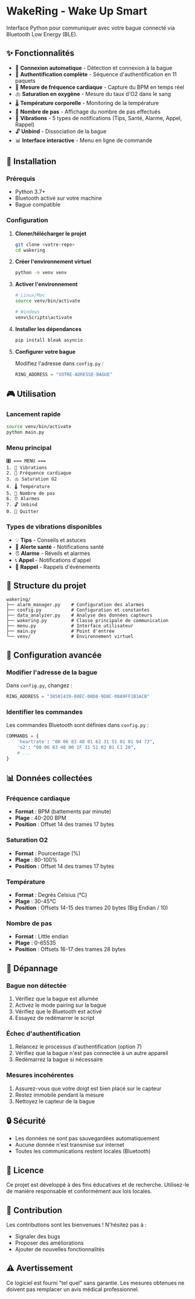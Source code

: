 # WakeRing - Wake Up Smart

Interface Python pour communiquer avec votre bague connecté via Bluetooth Low Energy (BLE).

## ✨ Fonctionnalités

- 🔌 **Connexion automatique** - Détection et connexion à la bague
- 🔐 **Authentification complète** - Séquence d'authentification en 11 paquets
- 💓 **Mesure de fréquence cardiaque** - Capture du BPM en temps réel
- 🫁 **Saturation en oxygène** - Mesure du taux d'O2 dans le sang
- 🌡️ **Température corporelle** - Monitoring de la température
- 🚶 **Nombre de pas** - Affichage du nombre de pas effectués
- 📳 **Vibrations** - 5 types de notifications (Tips, Santé, Alarme, Appel, Rappel)
- 🔓 **Unbind** - Dissociation de la bague
- 📊 **Interface interactive** - Menu en ligne de commande 

## 🚀 Installation

### Prérequis
- Python 3.7+
- Bluetooth activé sur votre machine
- Bague compatible

### Configuration

1. **Cloner/télécharger le projet**
   ```bash
   git clone <votre-repo>
   cd wakering
   ```

2. **Créer l'environnement virtuel**
   ```bash
   python -m venv venv
   ```

3. **Activer l'environnement**
   ```bash
   # Linux/Mac
   source venv/bin/activate
   
   # Windows
   venv\Scripts\activate
   ```

4. **Installer les dépendances**
   ```bash
   pip install bleak asyncio
   ```

5. **Configurer votre bague**
   
   Modifiez l'adresse dans `config.py` :
   ```python
   RING_ADDRESS = "VOTRE-ADRESSE-BAGUE"
   ```

## 🎮 Utilisation

### Lancement rapide
```bash
source venv/bin/activate
python main.py
```

### Menu principal
```
🎛️ === MENU ===
1. 📳 Vibrations
2. 💓 Fréquence cardiaque
3. 🫁 Saturation O2
4. 🌡️ Température
5. 🚶 Nombre de pas
6. ⏰ Alarmes
7. 🔓 Unbind
0. 🚪 Quitter
```

### Types de vibrations disponibles
- 💡 **Tips** - Conseils et astuces
- 🏥 **Alerte santé** - Notifications santé
- ⏰ **Alarme** - Réveils et alarmes
- 📞 **Appel** - Notifications d'appel
- 📅 **Rappel** - Rappels d'événements

## 📁 Structure du projet

```
wakering/
├── alarm_manager.py    # Configuration des alarmes
├── config.py           # Configuration et constantes
├── data_analyzer.py    # Analyse des données capteurs
├── wakering.py         # Classe principale de communication
├── menu.py             # Interface utilisateur
├── main.py             # Point d'entrée
└── venv/               # Environnement virtuel
```

## 🔧 Configuration avancée

### Modifier l'adresse de la bague
Dans `config.py`, changez :
```python
RING_ADDRESS = "38501439-08EC-00D8-9D8C-08A9FF1B1ACB"
```

### Identifier les commandes
Les commandes Bluetooth sont définies dans `config.py` :
```python
COMMANDS = {
    'heartrate': "00 06 83 40 01 62 31 51 01 01 94 73",
    'o2': "00 06 83 40 00 1F 31 51 02 01 C1 20",
    # ...
}
```

## 📊 Données collectées

### Fréquence cardiaque
- **Format** : BPM (battements par minute)
- **Plage** : 40-200 BPM
- **Position** : Offset 14 des trames 17 bytes

### Saturation O2
- **Format** : Pourcentage (%)
- **Plage** : 80-100%
- **Position** : Offset 14 des trames 17 bytes

### Température
- **Format** : Degrés Celsius (°C)
- **Plage** : 30-45°C
- **Position** : Offsets 14-15 des trames 20 bytes (Big Endian / 10)

### Nombre de pas
- **Format** : Little endian
- **Plage** : 0-65535
- **Position** : Offsets 16-17 des trames 28 bytes

## 🐛 Dépannage

### Bague non détectée
1. Vérifiez que la bague est allumée
2. Activez le mode pairing sur la bague
3. Vérifiez que le Bluetooth est activé
4. Essayez de redémarrer le script

### Échec d'authentification
1. Relancez le processus d'authentification (option 7)
2. Vérifiez que la bague n'est pas connectée à un autre appareil
3. Redémarrez la bague si nécessaire

### Mesures incohérentes
1. Assurez-vous que votre doigt est bien placé sur le capteur
2. Restez immobile pendant la mesure
3. Nettoyez le capteur de la bague

## 🔒 Sécurité

- Les données ne sont pas sauvegardées automatiquement
- Aucune donnée n'est transmise sur internet
- Toutes les communications restent locales (Bluetooth)

## 📝 Licence

Ce projet est développé à des fins éducatives et de recherche. Utilisez-le de manière responsable et conformément aux lois locales.

## 🤝 Contribution

Les contributions sont les bienvenues ! N'hésitez pas à :
- Signaler des bugs
- Proposer des améliorations
- Ajouter de nouvelles fonctionnalités

## ⚠️ Avertissement

Ce logiciel est fourni "tel quel" sans garantie. Les mesures obtenues ne doivent pas remplacer un avis médical professionnel.